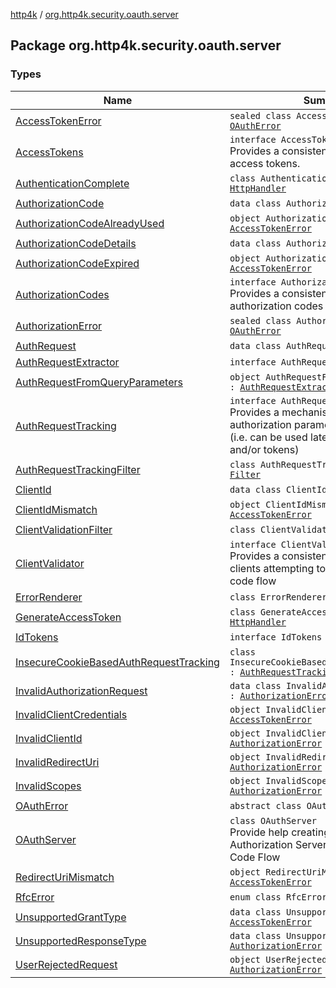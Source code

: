 [http4k](../index.md) / [org.http4k.security.oauth.server](./index.md)

## Package org.http4k.security.oauth.server

### Types

| Name | Summary |
|---|---|
| [AccessTokenError](-access-token-error.md) | `sealed class AccessTokenError : `[`OAuthError`](-o-auth-error/index.md) |
| [AccessTokens](-access-tokens/index.md) | `interface AccessTokens`<br>Provides a consistent way to generate access tokens. |
| [AuthenticationComplete](-authentication-complete/index.md) | `class AuthenticationComplete : `[`HttpHandler`](../org.http4k.core/-http-handler.md) |
| [AuthorizationCode](-authorization-code/index.md) | `data class AuthorizationCode` |
| [AuthorizationCodeAlreadyUsed](-authorization-code-already-used.md) | `object AuthorizationCodeAlreadyUsed : `[`AccessTokenError`](-access-token-error.md) |
| [AuthorizationCodeDetails](-authorization-code-details/index.md) | `data class AuthorizationCodeDetails` |
| [AuthorizationCodeExpired](-authorization-code-expired.md) | `object AuthorizationCodeExpired : `[`AccessTokenError`](-access-token-error.md) |
| [AuthorizationCodes](-authorization-codes/index.md) | `interface AuthorizationCodes`<br>Provides a consistent way to manage authorization codes |
| [AuthorizationError](-authorization-error.md) | `sealed class AuthorizationError : `[`OAuthError`](-o-auth-error/index.md) |
| [AuthRequest](-auth-request/index.md) | `data class AuthRequest` |
| [AuthRequestExtractor](-auth-request-extractor/index.md) | `interface AuthRequestExtractor` |
| [AuthRequestFromQueryParameters](-auth-request-from-query-parameters/index.md) | `object AuthRequestFromQueryParameters : `[`AuthRequestExtractor`](-auth-request-extractor/index.md) |
| [AuthRequestTracking](-auth-request-tracking/index.md) | `interface AuthRequestTracking`<br>Provides a mechanism to track OAuth authorization parameters to be used later (i.e. can be used later to generate code and/or tokens) |
| [AuthRequestTrackingFilter](-auth-request-tracking-filter/index.md) | `class AuthRequestTrackingFilter : `[`Filter`](../org.http4k.core/-filter/index.md) |
| [ClientId](-client-id/index.md) | `data class ClientId` |
| [ClientIdMismatch](-client-id-mismatch.md) | `object ClientIdMismatch : `[`AccessTokenError`](-access-token-error.md) |
| [ClientValidationFilter](-client-validation-filter/index.md) | `class ClientValidationFilter : `[`Filter`](../org.http4k.core/-filter/index.md) |
| [ClientValidator](-client-validator/index.md) | `interface ClientValidator`<br>Provides a consistent way to retrieve clients attempting to use an authorization code flow |
| [ErrorRenderer](-error-renderer/index.md) | `class ErrorRenderer` |
| [GenerateAccessToken](-generate-access-token/index.md) | `class GenerateAccessToken : `[`HttpHandler`](../org.http4k.core/-http-handler.md) |
| [IdTokens](-id-tokens/index.md) | `interface IdTokens` |
| [InsecureCookieBasedAuthRequestTracking](-insecure-cookie-based-auth-request-tracking/index.md) | `class InsecureCookieBasedAuthRequestTracking : `[`AuthRequestTracking`](-auth-request-tracking/index.md) |
| [InvalidAuthorizationRequest](-invalid-authorization-request/index.md) | `data class InvalidAuthorizationRequest : `[`AuthorizationError`](-authorization-error.md) |
| [InvalidClientCredentials](-invalid-client-credentials.md) | `object InvalidClientCredentials : `[`AccessTokenError`](-access-token-error.md) |
| [InvalidClientId](-invalid-client-id.md) | `object InvalidClientId : `[`AuthorizationError`](-authorization-error.md) |
| [InvalidRedirectUri](-invalid-redirect-uri.md) | `object InvalidRedirectUri : `[`AuthorizationError`](-authorization-error.md) |
| [InvalidScopes](-invalid-scopes.md) | `object InvalidScopes : `[`AuthorizationError`](-authorization-error.md) |
| [OAuthError](-o-auth-error/index.md) | `abstract class OAuthError` |
| [OAuthServer](-o-auth-server/index.md) | `class OAuthServer`<br>Provide help creating OAuth Authorization Server with Authorization Code Flow |
| [RedirectUriMismatch](-redirect-uri-mismatch.md) | `object RedirectUriMismatch : `[`AccessTokenError`](-access-token-error.md) |
| [RfcError](-rfc-error/index.md) | `enum class RfcError` |
| [UnsupportedGrantType](-unsupported-grant-type/index.md) | `data class UnsupportedGrantType : `[`AccessTokenError`](-access-token-error.md) |
| [UnsupportedResponseType](-unsupported-response-type/index.md) | `data class UnsupportedResponseType : `[`AuthorizationError`](-authorization-error.md) |
| [UserRejectedRequest](-user-rejected-request.md) | `object UserRejectedRequest : `[`AuthorizationError`](-authorization-error.md) |
